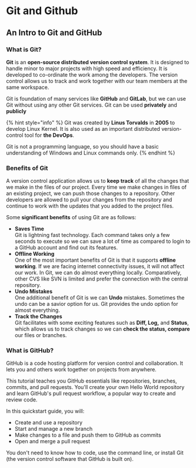 # Git and Github

## An Intro to Git and GitHub

### What is Git?

**Git** is an **open-source distributed version control system**. It is designed to handle minor to major projects with high speed and efficiency. It is developed to co-ordinate the work among the developers. The version control allows us to track and work together with our team members at the same workspace.

Git is foundation of many services like **GitHub** and **GitLab**, but we can use Git without using any other Git services. Git can be used **privately** and **publicly**

{% hint style="info" %}
Git was created by **Linus Torvalds** in **2005** to develop Linux Kernel. It is also used as an important distributed version-control tool for **the DevOps**.

Git is not a programming language, so you should have a basic understanding of Windows and Linux commands only.
{% endhint %}

### Benefits of Git

A version control application allows us to **keep track** of all the changes that we make in the files of our project. Every time we make changes in files of an existing project, we can push those changes to a repository. Other developers are allowed to pull your changes from the repository and continue to work with the updates that you added to the project files.

Some **significant benefits** of using Git are as follows:

* **Saves Time**\
  Git is lightning fast technology. Each command takes only a few seconds to execute so we can save a lot of time as compared to login to a GitHub account and find out its features.
* **Offline Working**\
  One of the most important benefits of Git is that it supports **offline working**. If we are facing internet connectivity issues, it will not affect our work. In Git, we can do almost everything locally. Comparatively, other CVS like SVN is limited and prefer the connection with the central repository.
* **Undo Mistakes**\
  One additional benefit of Git is we can **Undo** mistakes. Sometimes the undo can be a savior option for us. Git provides the undo option for almost everything.
* **Track the Changes**\
  Git facilitates with some exciting features such as **Diff, Log,** and **Status**, which allows us to track changes so we can **check the status, compare** our files or branches.

### What is GitHub?

GitHub is a code hosting platform for version control and collaboration. It lets you and others work together on projects from anywhere.

This tutorial teaches you GitHub essentials like repositories, branches, commits, and pull requests. You'll create your own Hello World repository and learn GitHub's pull request workflow, a popular way to create and review code.

In this quickstart guide, you will:

* Create and use a repository
* Start and manage a new branch
* Make changes to a file and push them to GitHub as commits
* Open and merge a pull request

You don't need to know how to code, use the command line, or install Git (the version control software that GitHub is built on).

